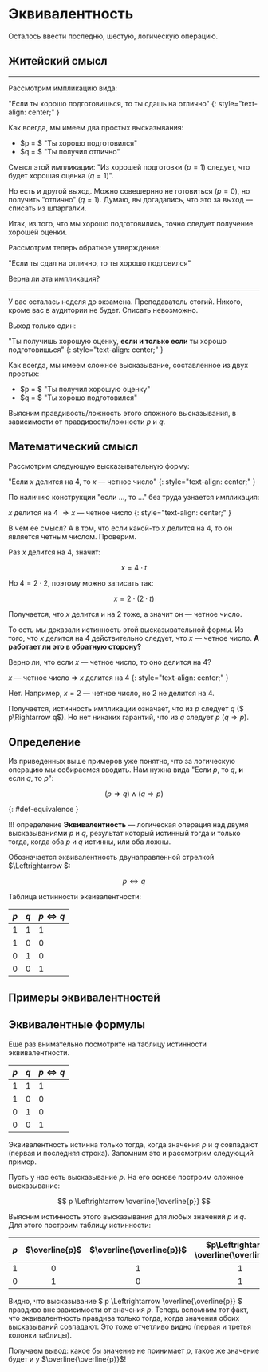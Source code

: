 # Эквивалентность

Осталось ввести последню, шестую, логическую операцию.

## Житейский смысл

---

Рассмотрим импликацию вида:

"Если ты хорошо подготовишься, то ты сдашь на отлично"
{: style="text-align: center;" }

Как всегда, мы имеем два простых высказывания:

* $p = $ "Ты хорошо подготовился"
* $q = $ "Ты получил отлично"

Смысл этой импликации: "Из хорошей подготовки ($p = 1$) следует, что будет хорошая оценка ($q = 1$)".

Но есть и другой выход. Можно совешернно не готовиться ($p = 0$), но получить "отлично" ($q = 1$).
Думаю, вы догадались, что это за выход — списать из шпаргалки.

Итак, из того, что мы хорошо подготовились, точно следует получение хорошей оценки.

Рассмотрим теперь обратное утверждение:

"Если ты сдал на отлично, то ты хорошо подговился"

Верна ли эта импликация?

---

У вас осталась неделя до экзамена. Преподаватель стогий. Никого, кроме вас в аудитории не будет. Списать невозможно.

Выход только один:

"Ты получишь хорошую оценку, **если и только если** ты хорошо подготовишься"
{: style="text-align: center;" }

Как всегда, мы имеем сложное высказывание, составленное из двух простых:

* $p = $ "Ты получил хорошую оценку"
* $q = $ "Ты хорошо подготовился"

Выясним правдивость/ложность этого сложного высказывания, в зависимости от правдивости/ложности $p$ и $q$.



## Математический смысл

Рассмотрим следующую высказывательную форму:

"Если $x$ делится на 4, то $x$ — четное число"
{: style="text-align: center;" }

По наличию конструкции "если ..., то ..." без труда узнается импликация:

$x$ делится на 4 $\Rightarrow x$ — четное число
{: style="text-align: center;" }

В чем ее смысл? А в том, что если какой-то $x$ делится на 4, то он является четным числом. Проверим.

Раз $x$ делится на $4$, значит:

$$ x = 4\cdot t $$

Но $4 = 2\cdot 2$, поэтому можно записать так:

$$ x = 2\cdot(2\cdot t) $$

Получается, что $x$ делится и на 2 тоже, а значит он — четное число.

То есть мы доказали истинность этой высказывательной формы. Из того, что $x$ делится на 4 действительно следует, что $x$ — четное число.
**А работает ли это в обратную сторону?**

Верно ли, что если $x$ — четное число, то оно делится на 4?

$x$ — четное число $\Rightarrow$ $x$ делится на 4
{: style="text-align: center;" }

Нет. Например, $x = 2$ — четное число, но $2$ не делится на $4$.

Получается, истинность импликации означает, что из $p$ следует $q$ ($ p\Rightarrow q$). Но нет никаких гарантий, что из $q$ следует $p$ ($q\Rightarrow p$).

## Определение

Из приведенных выше примеров уже понятно, что за логическую операцию мы собираемся вводить. Нам нужна вида "Если $p$, то $q$, **и** если $q$, то $p$":

$$ (p \Rightarrow q) \land (q \Rightarrow p) $$

[](){: #def-equivalence }

!!! определение
    **Эквивалентность** — логическая операция над двумя высказываниями $p$ и $q$, результат который истинный тогда и только тогда, когда оба $p$ и $q$ истинны, или оба ложны.

Обозначается эквивалентность двунаправленной стрелкой $\Leftrightarrow $:

$$ p \Leftrightarrow q $$

Таблица истинности эквивалентности:

| $p$ | $q$ | $p\Leftrightarrow q$ |
|---|---|---|
| 1 | 1 |1|
| 1 | 0 |0|
| 0 | 1 |0|
| 0 | 0 |1|

## Примеры эквивалентностей

## Эквивалентные формулы

Еще раз внимательно посмотрите на таблицу истинности эквивалентности.

| $p$ | $q$ | $p\Leftrightarrow q$ |
|---|---|---|
| 1 | 1 |1|
| 1 | 0 |0|
| 0 | 1 |0|
| 0 | 0 |1|

Эквивалентность истинна только тогда, когда значения $p$ и $q$ совпадают (первая и последняя строка). Запомним это и рассмотрим следующий пример.
 
Пусть у нас есть высказывание $p$. На его основе построим сложное высказывание:

$$ p \Leftrightarrow \overline{\overline{p}} $$

Выясним истинность этого высказывания для любых значений $p$ и $q$. Для этого построим таблицу истинности:

| $p$ | $\overline{p}$ | $\overline{\overline{p}}$ | $p\Leftrightarrow \overline{\overline{p}}$ |
|:-:|:-:|:-:|:-:|
| 1 | 0 |1|1|
| 0 | 1 |0|1|

Видно, что высказывание $ p \Leftrightarrow \overline{\overline{p}} $ правдиво вне зависимости от значения $p$. Теперь вспомним тот факт, что эквивалентность правдива только тогда,
когда значения обоих высказываний совпадают. Это тоже отчетливо видно (первая и третья колонки таблицы).

Получаем вывод: какое бы значение не принимает $p$, такое же значение будет и у $\overline{\overline{p}}$!